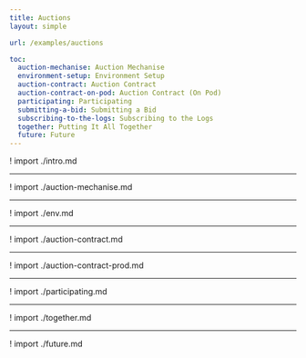 ```yaml
---
title: Auctions
layout: simple

url: /examples/auctions

toc:
  auction-mechanise: Auction Mechanise
  environment-setup: Environment Setup
  auction-contract: Auction Contract
  auction-contract-on-pod: Auction Contract (On Pod)
  participating: Participating
  submitting-a-bid: Submitting a Bid
  subscribing-to-the-logs: Subscribing to the Logs
  together: Putting It All Together
  future: Future
---
```


! import ./intro.md

---

! import ./auction-mechanise.md

---

! import ./env.md

---

! import ./auction-contract.md

---

! import ./auction-contract-prod.md

---

! import ./participating.md

---

! import ./together.md

---

! import ./future.md
